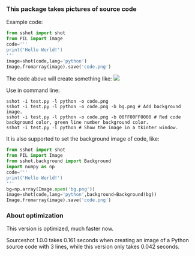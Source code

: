 <p><span><span style="font-family:Verdana, Arial, Helvetica, sans-serif;line-height:19px;text-indent:26px;"><span style="font-size:14px;"><span style="font-family:Arial;line-height:26px;"><br></span></span></span></span></p>

### This package takes pictures of source code
Example code: 
```python
from sshot import shot
from PIL import Image
code='''
print('Hello World!')
'''
image=shot(code,lang='python')
Image.fromarray(image).save('code.png')
```
The code above will create something like:
![](https://i.postimg.cc/sxLHWpJ7/code.png)

Use in command line:
```commandline
sshot -i test.py -l python -o code.png
sshot -i test.py -l python -o code.png -b bg.png # Add background image.
sshot -i test.py -l python -o code.png -b 00FF00FF0000 # Red code background color, green line number background color.
sshot -i test.py -l python # Show the image in a tkinter window.
```

It is also supported to set the background image of code, like:
```python
from sshot import shot
from PIL import Image
from sshot.background import Background
import numpy as np
code='''
print('Hello World!')
'''
bg=np.array(Image.open('bg.png'))
image=shot(code,lang='python',background=Background(bg))
Image.fromarray(image).save('code.png')
```
### About optimization
This version is optimized, much faster now.

Sourceshot 1.0.0 takes 0.161 seconds when creating an image of a Python source code with 3 lines, while this version only takes 0.042 seconds. 